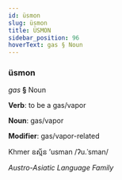 ```yaml
---
id: üsmon
slug: üsmon
title: ÜSMON
sidebar_position: 96
hoverText: gas § Noun
---
```


### üsmon

*gas* **§** Noun

**Verb**: to be a gas/vapor

**Noun**: gas/vapor

**Modifier**: gas/vapor-related

Khmer ឧស្ម័ន ʼusman /ʔu.ˈsman/

*Austro-Asiatic Language Family*